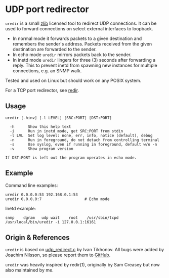 UDP port redirector
===================

`uredir` is a small [zlib][] licensed tool to redirect UDP connections.
It can be used to forward connections on select external interfaces to
loopback.

- In normal mode it forwards packets to a given destination and
  remembers the sender's address.  Packets received from the given
  destination are forwarded to the sender.
- In echo mode `uredir` mirrors packets back to the sender.
- In inetd mode `uredir` lingers for three (3) seconds after forwarding
  a reply.  This to prevent inetd from spawning new instances for
  multiple connections, e.g. an SNMP walk.

Tested and used on Linux but should work on any POSIX system.

For a TCP port redirector, see [redir](https://github.com/troglobit/redir/).

Usage
-----

    uredir [-hinv] [-l LEVEL] [SRC:PORT] [DST:PORT]
    
      -h      Show this help text
      -i      Run in inetd mode, get SRC:PORT from stdin
      -l LVL  Set log level: none, err, info, notice (default), debug
      -n      Run in foreground, do not detach from controlling terminal
      -s      Use syslog, even if running in foreground, default w/o -n
      -v      Show program version
    
    If DST:PORT is left out the program operates in echo mode.


Example
-------

Command line examples:

    uredir 0.0.0.0:53 192.168.0.1:53
    uredir 0.0.0.0:7                   # Echo mode

Inetd example:

    snmp	dgram	udp	wait	root	/usr/sbin/tcpd /usr/local/bin/uredir -i 127.0.0.1:16161


Origin & References
-------------------

`uredir` is based on [udp_redirect.c][] by Ivan Tikhonov.  All bugs were
added by Joachim Nilsson, so please report them to [GitHub][].

`uredir` was heavily inspired by redir(1), originally by Sam Creasey but
now also maintained by me.

[zlib]:           https://en.wikipedia.org/wiki/Zlib_License
[GitHub]:         https://github.com/troglobit/uredir
[udp_redirect.c]: http://brokestream.com/udp_redirect.html
